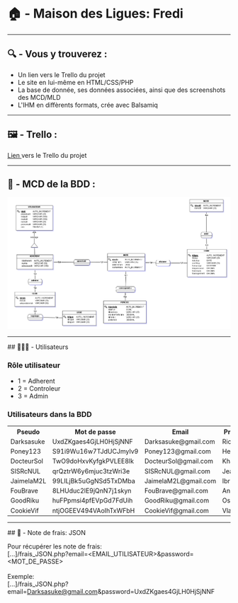 # 🏠 - Maison des Ligues: Fredi

-----

## 🔍 - Vous y trouverez :

* Un lien vers le Trello du projet
* Le site en lui-même en HTML/CSS/PHP
* La base de donnée, ses données associées, ainsi que des screenshots des MCD/MLD
* L'IHM en diffèrents formats, crée avec Balsamiq

-----

## 🖼️ - Trello :

<p>
  <a href="https://trello.com/b/ds9X1op6/to-do">
    Lien 
  </a>vers le Trello du projet
</p>

-----

## 📃 - MCD de la BDD :

<p align="center">
  <img src="https://github.com/dorianGerard/FREDI_AP3/blob/main/BDD/MCD/Capture%20MCD.PNG?raw=true">
</p>

-----

## 🧑‍🤝‍🧑 - Utilisateurs

### Rôle utilisateur

<ul>
  <li>1 = Adherent</li>
  <li>2 = Controleur</li>
  <li>3 = Admin</li>
</ul>

### Utilisateurs dans la BDD

<table>
  <tr><th>Pseudo</th><th>Mot de passe</th><th>Email</th><th>Prénom</th><th>Nom</th><th>Rôle</th></tr>
  <tr><td>Darksasuke</td><td>UxdZKgaes4GjLH0HjSjNNF</td><td>Darksasuke@gmail.com</td><td>Richard</td><td>Cuterrie</td><td>1</td></tr>
  <tr><td>Poney123</td><td>S91i9Wu16w7TJdUCJmyIv9</td><td>Poney123@gmail.com</td><td>Henry</td><td>Car</td><td>1</td></tr>
  <tr><td>DocteurSol</td><td>TwO9doHxvKyfgkPVLEE8lk</td><td>DocteurSol@gmail.com</td><td>Khaoutar</td><td>Tiflette</td><td>1</td></tr>
  <tr><td>SISRcNUL</td><td>qrQztrW6y6mjuc3tzWri3e</td><td>SISRcNUL@gmail.com</td><td>Jean</td><td>Bonbeur</td><td>2</td></tr>
  <tr><td>JaimelaM2L</td><td>99LILjBk5uGgNSd5TxDMba</td><td>JaimelaM2L@gmail.com</td><td>Ibrhima</td><td>Carronie</td><td>3</td></tr>
  <tr><td>FouBrave</td><td>8LHUduc2lE9jQnN7j1skyn</td><td>FouBrave@gmail.com</td><td>Angélica</td><td>Kahuète</td><td>1</td></tr>
  <tr><td>GoodRiku</td><td>huFPpmsi4pfEVpGd7FdUih</td><td>GoodRiku@gmail.com</td><td>Oscar</td><td>Got</td><td>2</td></tr>
  <tr><td>CookieVif</td><td>ntjOGEEV494VAoIhTxWFbH</td><td>CookieVif@gmail.com</td><td>Vladimir</td><td>Aclette</td><td>1</td></tr>
</table>

-----

## 📑 - Note de frais: JSON

Pour récupérer les note de frais:<br>
[...]/frais_JSON.php?email=<EMAIL_UTILISATEUR>&password=<MOT_DE_PASSE><br>
<br>
Exemple:<br>
[...]/frais_JSON.php?email=Darksasuke@gmail.com&password=UxdZKgaes4GjLH0HjSjNNF
